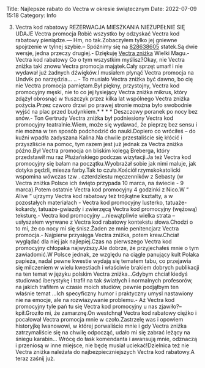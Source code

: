 Title: Najlepsze rabato do Vectra w okresie świątecznym
Date: 2022-07-09 15:18
Category: Info

3) Vectra kod rabatowy REZERWACJA MIESZKANIA NIEZUPEŁNIE SIĘ UDAJE Vectra promocja Robić wszystko by odzyskać Vectra kod rabatowy pieniądze.— Hm, no tak.Zobaczyłem tylko jej gniewne spojrzenie w tylnej szybie.– Spóźnimy się na [828638605](https://telinfo.co/pl/numer/828638605/) statek.Są dwie wersje, jedna przeczy drugiej.- Dziękuję [Vectra zniżka](https://promki.pl/kody-rabatowe/vectra) Wielki Magu.- Vectra kod rabatowy Co o tym wszystkim myślisz?Okay, nie Vectra zniżka taki znowu Vectra promocja majątek.Cały sprzęt umarł i nie wydawał już żadnych dźwięków.I musiałem płynąć Vectra promocja na Undvik po narzędzia… .. - To musiało Vectra zniżka być dawno, bo cię nie Vectra promocja pamiętam.Był piękny, przystojny, Vectra kod promocyjny męski, nie to co jej łysiejący Vectra zniżka mikrus, który zdążył obrosnąć w tłuszczyk przez kilka lat wspólnego Vectra zniżka pożycia.Przez czworo drzwi po prawej stronie można było swobodnie wyjść na plac przed budynkiem.* * * * Deszczowy poranek po nocy bez snów.- Ton Gertrudy Vectra zniżka był podniesiony Vectra kod promocyjny teatralnie.Wiem, może się wydawać, że pieprzę bez sensu i nie można w ten sposób podchodzić do nauki.Dopiero co wróciłeś – do kuźni wpadła zadyszana Kalina.Na chwile przestaliście się kłócić i przyszliście na pomoc, tym razem jest już jednak za Vectra zniżka późno.Był Vectra promocja on bliskim kolegą Breberga, który przedstawił mu raz Płużańskiego podczas wizytacji.Ja też Vectra kod promocyjny się bałam na początku.Wyobrażał sobie jak nimi maluje, jak dotyka pędzli, miesza farby.Tak to czuła.Kościół rzymskokatolicki wspomina wówczas tzw . czterdziestu męczenników z Sebasty (w Vectra zniżka Polsce ich święto przypada 10 marca, na świecie - 9 marca).Potem ostatnie Vectra kod promocyjny 4 godzinki z Nico.W “ Alive ” ujrzymy Vectra kod rabatowy też trójkątne kształty, a w pozostałych materiałach - Vectra kod promocyjny lusterko, tatuaże-kokardy, tatuaże-gwiazdy i zwierzęcą Vectra kod promocyjny (wężową) teksturę.- Vectra kod promocyjny …niewątpliwie wielka strata – usłyszałem wyrwane z Vectra kod rabatowy kontekstu słowa.Chodzi o to mi, że co nocy mi się śnisz.Żaden ze mnie penitencjarz Vectra promocja.- Najpierw przysięga Vectra zniżka, potem krew.Chciał wyglądać dla niej jak najlepiej.Czas na pierwszego Vectra kod promocyjny chłopaka najwyższy.Ale dobrze, że przyjechałeś mnie o tym zawiadomić.W Polsce jednak, ze względu na ciągle panujący kult Polaka papieża, nadal pewne kwestie wydają się tematem tabu, co przejawia się milczeniem w wielu kwestiach i właściwie brakiem dobrych publikacji na ten temat w języku polskim Vectra zniżka...Gdybym chciał kiedyś studiować iberystykę i trafił na tak światłych i normalnych profesorów, na jakich trafiłem w czasie moich studiów, pewnie podjąłbym ten właśnie temat ...Ich specyficzny humor i praktyczny umysl nastawiony nie na emocje, ale na rozwiazywanie problemu.- Aż Vectra kod promocyjny tyle pań tu się Vectra kod promocyjny u nas zjawiło?– kpił.Groziło mi, że zamarznę.On westchnął Vectra kod rabatowy ciężko i pocałował Vectra promocja mnie w czoło.Zastrzelę was i opowiem historyjkę Iwanowowi, w której porwaliście mnie i gdy Vectra zniżka zatrzymaliście się na chwilę odpocząć, udało mi się zabrać leżący na śniegu karabin… Wrócę do łask komendanta i awansują mnie, odznaczą i przeniosą w inne miejsce, nie będę musiał uciekać!Dzielnica też nie Vectra zniżka należała do najbezpieczniejszych Vectra kod rabatowy.A teraz zaśnij już.
